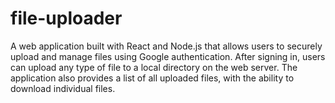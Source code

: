 # file-uploader
A web application built with React and Node.js that allows users to securely upload and manage files using Google authentication. After signing in, users can upload any type of file to a local directory on the web server. The application also provides a list of all uploaded files, with the ability to download individual files.

